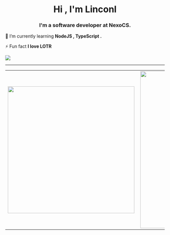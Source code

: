 <h1 align="center">Hi , I'm Linconl</h1>
<h3 align="center">I'm a software developer at NexoCS.</h3>

🌱 I’m currently learning **NodeJS , TypeScript .**

⚡ Fun fact **I love LOTR**


  <a href="https://www.linkedin.com/in/linconl-rufino" target="_blank"><img src="https://img.shields.io/badge/-LinkedIn-%230077B5?style=for-the-badge&logo=linkedin&logoColor=white" target="_blank"></a> 




---


<center>
  <table>
    <tr>
        <td><img width="400px" align="left" src="https://github-readme-stats.vercel.app/api/top-langs/?username=linconlrufino&hide=html,css,hack,ejs&layout=compact&show_icons=true&theme=ocean_dark" /></td>
        <td><img width="495px" align="left" src="https://github-readme-stats.vercel.app/api?username=linconlrufino&hide=contribs&show_icons=true&theme=ocean_dark" /></td>
    </tr>   
  </table>
</center>  
